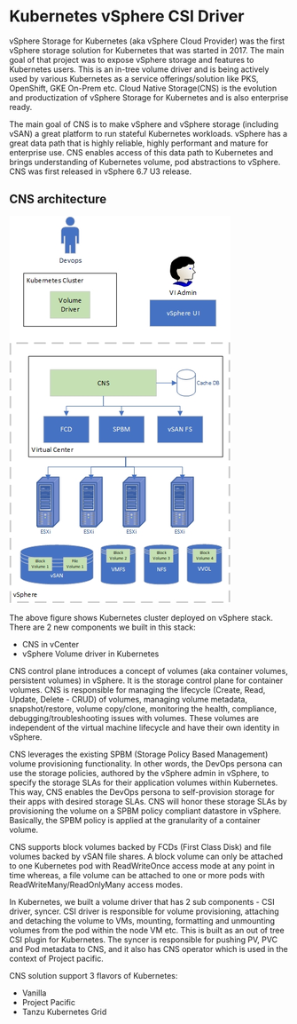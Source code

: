 # Kubernetes vSphere CSI Driver

vSphere Storage for Kubernetes (aka vSphere Cloud Provider) was the first vSphere storage solution for Kubernetes that was started in 2017. The main goal of that project was to expose vSphere storage and features to Kubernetes users. This is an in-tree volume driver and is being actively used by various Kubernetes as a service offerings/solution like PKS, OpenShift, GKE On-Prem etc. Cloud Native Storage(CNS) is the evolution and productization of vSphere Storage for Kubernetes and is also enterprise ready.

The main goal of CNS is to make vSphere and vSphere storage (including vSAN) a great platform to run stateful Kubernetes workloads. vSphere has a great data path that is highly reliable, highly performant and mature for enterprise use.  CNS enables access of this data path to Kubernetes and brings understanding of Kubernetes volume, pod abstractions to vSphere. CNS was first released in vSphere 6.7 U3 release.

## CNS architecture

![CNS_ARCHITECTURE](https://raw.githubusercontent.com/kubernetes-sigs/vsphere-csi-driver/master/docs/images/CNS-Architecture.png)

The above figure shows Kubernetes cluster deployed on vSphere stack. There are 2 new components we built in this stack:

- CNS in vCenter
- vSphere Volume driver in Kubernetes

CNS control plane introduces a concept of volumes (aka container volumes, persistent volumes) in vSphere. It is the storage control plane for container volumes. CNS is responsible for managing the lifecycle (Create, Read, Update, Delete - CRUD) of volumes, managing volume metadata, snapshot/restore, volume copy/clone, monitoring the health, compliance, debugging/troubleshooting issues with volumes. These volumes are independent of the virtual machine lifecycle and have their own identity in vSphere.

CNS leverages the existing SPBM (Storage Policy Based Management) volume provisioning functionality. In other words, the DevOps persona can use the storage policies, authored by the vSphere admin in vSphere, to specify the storage SLAs for their application volumes within Kubernetes. This way, CNS enables the DevOps persona to self-provision storage for their apps with desired storage SLAs. CNS will honor these storage SLAs by provisioning the volume on a SPBM policy compliant datastore in vSphere. Basically, the SPBM policy is applied at the granularity of a container volume.

CNS supports block volumes backed by FCDs (First Class Disk) and file volumes backed by vSAN file shares. A block volume can only be attached to one Kubernetes pod with ReadWriteOnce access mode at any point in time whereas, a file volume can be attached to one or more pods with ReadWriteMany/ReadOnlyMany access modes.

In Kubernetes, we built a volume driver that has 2 sub components - CSI driver, syncer. CSI driver is responsible for volume provisioning, attaching and detaching the volume to VMs, mounting, formatting and unmounting volumes from the pod within the node VM etc. This is built as an out of tree CSI plugin for Kubernetes. The syncer is responsible for pushing PV, PVC and Pod metadata to CNS, and it also has CNS operator which is used in the context of Project pacific.

CNS solution support 3 flavors of Kubernetes:

- Vanilla
- Project Pacific
- Tanzu Kubernetes Grid
